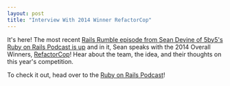 ```yaml
---
layout: post
title: "Interview With 2014 Winner RefactorCop"
---
```


It's here! The most recent [Rails Rumble episode from Sean Devine of 5by5's Ruby on Rails Podcast is up](http://5by5.tv/rubyonrails/177) and in it, Sean speaks with the 2014 Overall Winners, [RefactorCop](http://refactorcop.com)! Hear about the team, the idea, and their thoughts on this year's competition.

To check it out, head over to the [Ruby on Rails Podcast](http://5by5.tv/rubyonrails)!
